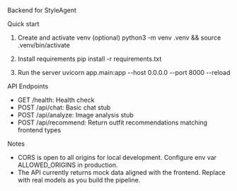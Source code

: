 Backend for StyleAgent

Quick start

1. Create and activate venv (optional)
   python3 -m venv .venv && source .venv/bin/activate

2. Install requirements
   pip install -r requirements.txt

3. Run the server
   uvicorn app.main:app --host 0.0.0.0 --port 8000 --reload

API Endpoints

- GET /health: Health check
- POST /api/chat: Basic chat stub
- POST /api/analyze: Image analysis stub
- POST /api/recommend: Return outfit recommendations matching frontend types

Notes

- CORS is open to all origins for local development. Configure env var ALLOWED_ORIGINS in production.
- The API currently returns mock data aligned with the frontend. Replace with real models as you build the pipeline.

